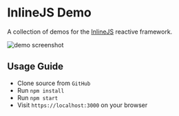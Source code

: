 # InlineJS Demo

A collection of demos for the [InlineJS](https://github.com/benbraide/InlineJS) reactive framework.

![demo screenshot](https://github.com/benbraide/InlineJS/public/img/screenshot.png)

## Usage Guide

 - Clone source from `GitHub`
 - Run `npm install`
 - Run `npm start`
 - Visit `https://localhost:3000` on your browser
